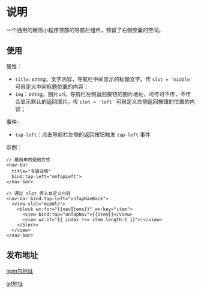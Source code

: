 # 说明

一个通用的微信小程序顶部的导航栏组件，预留了右侧胶囊的空间。

## 使用

属性：
- `title`: string，文字内容，导航栏中间显示的标题文字。传 `slot = 'middle'` 可自定义中间标题位置的内容；
- `img`：string，图片url，导航栏左侧返回按钮的图片地址，可传可不传，不传会显示默认的返回图片。传 `slot = 'left'` 可自定义左侧返回按钮的位置的内容；

事件:
- `tap-left`：点击导航栏左侧的返回按钮触发 `tap-left` 事件

示例：

```
// 最简单的使用方式
<nav-bar
  title="专辑详情"
  bind:tap-left="onTapLeft">
</nav-bar>

// 通过 slot 传入自定义内容
<nav-bar bind:tap-left="onTapNavBack">
  <view slot="middle">
    <block wx:for="{{navItems}}" wx:key="item">
      <view bind:tap="onTapNav">{{item}}</view>
      <view wx:if="{{ index !== item.length-1 }}">|</view>
    </block>
  </view>
</nav-bar>
```

## 发布地址

[npm包地址](https://www.npmjs.com/package/sf-mini-navbar)

[git地址](https://github.com/went2/sf-mini-navbar)
